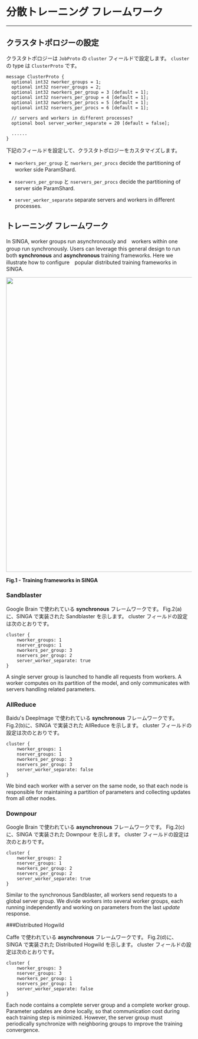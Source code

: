 # 分散トレーニング フレームワーク

---

## クラスタトポロジーの設定

クラスタトポロジーは `JobProto` の `cluster` フィールドで設定します。
`cluster` の type は `ClusterProto` です。

    message ClusterProto {
      optional int32 nworker_groups = 1;
      optional int32 nserver_groups = 2;
      optional int32 nworkers_per_group = 3 [default = 1];
      optional int32 nservers_per_group = 4 [default = 1];
      optional int32 nworkers_per_procs = 5 [default = 1];
      optional int32 nservers_per_procs = 6 [default = 1];

      // servers and workers in different processes?
      optional bool server_worker_separate = 20 [default = false];

      ......
    }


下記のフィールドを設定して、クラスタトポロジーをカスタマイズします。

  * `nworkers_per_group` と `nworkers_per_procs`
  decide the partitioning of worker side ParamShard.

  * `nservers_per_group` と `nservers_per_procs`
  decide the partitioning of server side ParamShard.

  * `server_worker_separate`
  separate servers and workers in different processes.

## トレーニング フレームワーク

In SINGA, worker groups run asynchronously and　workers within one group run synchronously.
Users can leverage this general design to run　both **synchronous** and **asynchronous** training frameworks.
Here we illustrate how to configure　popular distributed training frameworks in SINGA.

<img src="../../images/frameworks.png" style="width: 800px"/>
<p><strong> Fig.1 - Training frameworks in SINGA</strong></p>

### Sandblaster

Google Brain で使われている **synchronous** フレームワークです。
Fig.2(a)に、SINGA で実装された Sandblaster を示します。
cluster フィールドの設定は次のとおりです。

    cluster {
        nworker_groups: 1
        nserver_groups: 1
        nworkers_per_group: 3
        nservers_per_group: 2
        server_worker_separate: true
    }

A single server group is launched to handle all requests from workers.
A worker computes on its partition of the model,
and only communicates with servers handling related parameters.


### AllReduce

Baidu's DeepImage で使われている **synchronous** フレームワークです。
Fig.2(b)に、SINGA で実装された AllReduce を示します。
cluster フィールドの設定は次のとおりです。

    cluster {
        nworker_groups: 1
        nserver_groups: 1
        nworkers_per_group: 3
        nservers_per_group: 3
        server_worker_separate: false
    }

We bind each worker with a server on the same node, so that each
node is responsible for maintaining a partition of parameters and
collecting updates from all other nodes.

### Downpour

Google Brain で使われている **asynchronous** フレームワークです。
Fig.2(c)に、SINGA で実装された Downpour を示します。
cluster フィールドの設定は次のとおりです。

    cluster {
        nworker_groups: 2
        nserver_groups: 1
        nworkers_per_group: 2
        nservers_per_group: 2
        server_worker_separate: true
    }

Similar to the synchronous Sandblaster, all workers send
requests to a global server group. We divide workers into several
worker groups, each running independently and working on parameters
from the last *update* response.

###Distributed Hogwild

Caffe で使われている **asynchronous** フレームワークです。
Fig.2(d)に、SINGA で実装された Distributed Hogwild を示します。
cluster フィールドの設定は次のとおりです。

    cluster {
        nworker_groups: 3
        nserver_groups: 3
        nworkers_per_group: 1
        nservers_per_group: 1
        server_worker_separate: false
    }

Each node contains a complete server group and a complete worker group.
Parameter updates are done locally, so that communication cost
during each training step is minimized.
However, the server group must periodically synchronize with
neighboring groups to improve the training convergence.
